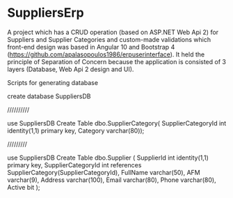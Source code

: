 # SuppliersErp
A project which has a CRUD operation (based on ASP.NET Web Api 2) for Suppliers and Supplier Categories and custom-made validations which front-end design was based in Angular 10 and Bootstrap 4 (https://github.com/apalasopoulos1986/erpuserinterface). 
It held the principle of Separation of Concern because the application is 
consisted of 3 layers (Database, Web Api 2 design and UI).

Scripts for generating database

create database SuppliersDB

//////////

use SuppliersDB
Create Table dbo.SupplierCategory(
SupplierCategoryId int identity(1,1) primary key,
Category varchar(80));

/////////

use SuppliersDB
Create Table dbo.Supplier (
SupplierId int identity(1,1) primary key,
SupplierCategoryId int references SupplierCategory(SupplierCategoryId),
FullName varchar(50),
AFM varchar(9),
Address varchar(100),
Email varchar(80),
Phone varchar(80),
Active bit
);
